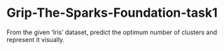 # Grip-The-Sparks-Foundation-task1
From the given ‘Iris’ dataset, predict the optimum number of clusters and represent it visually.
